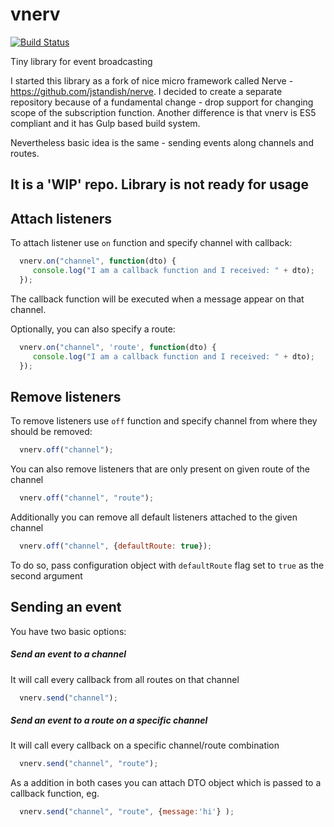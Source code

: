 # vnerv 
[![Build Status](https://travis-ci.org/czytelny/vnerv.svg?branch=master)](https://travis-ci.org/czytelny/vnerv)


Tiny library for event broadcasting

I started this library as a fork of nice micro framework called Nerve - https://github.com/jstandish/nerve. 
I decided to create a separate repository because of a fundamental change - drop support for changing scope of the subscription function. Another difference is that vnerv is ES5 compliant and it has Gulp based build system.

Nevertheless basic idea is the same - sending events along channels and routes.

## It is a 'WIP' repo. Library is not ready for usage

## Attach listeners
To attach listener use `on` function and specify channel with callback:
```javascript
  vnerv.on("channel", function(dto) {
     console.log("I am a callback function and I received: " + dto);
  });
```
The callback function will be executed when a message appear on that channel.

Optionally, you can also specify a route:
```javascript
  vnerv.on("channel", 'route', function(dto) {
     console.log("I am a callback function and I received: " + dto);
  });
```

## Remove listeners
To remove listeners use `off` function and specify channel from where they should be removed:
```javascript
  vnerv.off("channel");
```

You can also remove listeners that are only present on given route of the channel
```javascript
  vnerv.off("channel", "route");
```

Additionally you can remove all default listeners attached to the given channel
```javascript
  vnerv.off("channel", {defaultRoute: true});
```
To do so, pass configuration object with `defaultRoute` flag set to `true` as the second argument

## Sending an event
You have two basic options:
##### Send an event to a channel
It will call every callback from all routes on that channel
```javascript
  vnerv.send("channel");
```

##### Send an event to a route on a specific channel
It will call every callback on a specific channel/route combination
```javascript
  vnerv.send("channel", "route");
```

As a addition in both cases you can attach DTO object which is passed to a callback function, eg.
```javascript
  vnerv.send("channel", "route", {message:'hi'} );
```
